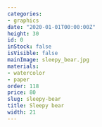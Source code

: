 ```yaml
---
categories:
- graphics
date: "2020-01-01T00:00:00Z"
height: 30
id: 0
inStock: false
isVisible: false
mainImage: sleepy_bear.jpg
materials:
- watercolor
- paper
order: 118
price: 80
slug: sleepy-bear
title: Sleepy bear
width: 21
---
```


